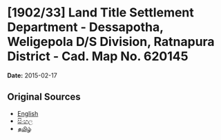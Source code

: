 # [1902/33] Land Title Settlement Department - Dessapotha, Weligepola  D/S Division, Ratnapura District - Cad. Map No. 620145

**Date:** 2015-02-17

## Original Sources

- [English](https://documents.gov.lk/view/extra-gazettes/2015/2/1902-33_E.pdf)
- [සිංහල](https://documents.gov.lk/view/extra-gazettes/2015/2/1902-33_S.pdf)
- [தமிழ்](https://documents.gov.lk/view/extra-gazettes/2015/2/1902-33_T.pdf)
